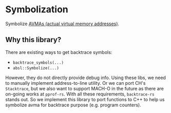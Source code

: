 # Symbolization
Symbolize [AVMAs (actual virtual memory addresses)](https://docs.rs/findshlibs/latest/findshlibs/#addresses).

## Why this library?
There are existing ways to get backtrace symbols:

- `backtrace_symbols(...)`
- `absl::Symbolize(...)`

However, they do not directly provide debug info. Using these libs, we need to manually implement address-to-line utility.
Or we can port CH's `Stacktrace`, but we also want to support MACH-O in the future as there are on-going works at `pprof-rs`.
With all these requirements, `backtrace-rs` stands out. So we implement this library to port functions to
C++ to help us symbolize avma for backtrace purpose (e.g. program counters).